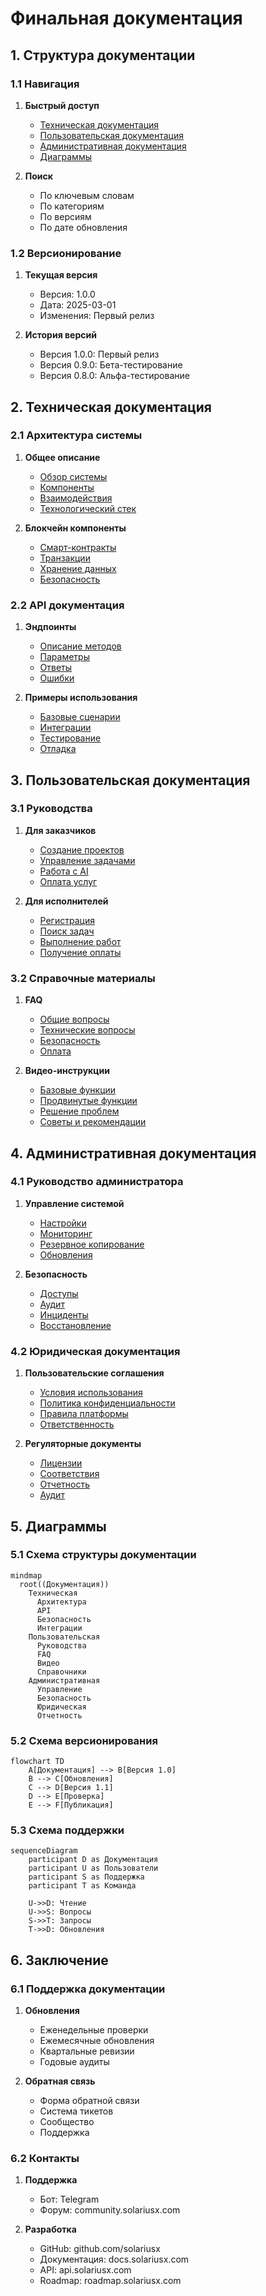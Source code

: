 # Финальная документация

## 1. Структура документации

### 1.1 Навигация
1. **Быстрый доступ**
   - [Техническая документация](#2-техническая-документация)
   - [Пользовательская документация](#3-пользовательская-документация)
   - [Административная документация](#4-административная-документация)
   - [Диаграммы](#5-диаграммы)

2. **Поиск**
   - По ключевым словам
   - По категориям
   - По версиям
   - По дате обновления

### 1.2 Версионирование
1. **Текущая версия**
   - Версия: 1.0.0
   - Дата: 2025-03-01
   - Изменения: Первый релиз

2. **История версий**
   - Версия 1.0.0: Первый релиз
   - Версия 0.9.0: Бета-тестирование
   - Версия 0.8.0: Альфа-тестирование

## 2. Техническая документация

### 2.1 Архитектура системы
1. **Общее описание**
   - [Обзор системы](technical/architecture/overview.md)
   - [Компоненты](technical/architecture/components.md)
   - [Взаимодействия](technical/architecture/interactions.md)
   - [Технологический стек](technical/architecture/tech-stack.md)

2. **Блокчейн компоненты**
   - [Смарт-контракты](technical/blockchain/smart-contracts.md)
   - [Транзакции](technical/blockchain/transactions.md)
   - [Хранение данных](technical/blockchain/storage.md)
   - [Безопасность](technical/blockchain/security.md)

### 2.2 API документация
1. **Эндпоинты**
   - [Описание методов](technical/api/endpoints.md)
   - [Параметры](technical/api/parameters.md)
   - [Ответы](technical/api/responses.md)
   - [Ошибки](technical/api/errors.md)

2. **Примеры использования**
   - [Базовые сценарии](technical/api/examples/basic.md)
   - [Интеграции](technical/api/examples/integrations.md)
   - [Тестирование](technical/api/examples/testing.md)
   - [Отладка](technical/api/examples/debugging.md)

## 3. Пользовательская документация

### 3.1 Руководства
1. **Для заказчиков**
   - [Создание проектов](user/guides/customers/projects.md)
   - [Управление задачами](user/guides/customers/tasks.md)
   - [Работа с AI](user/guides/customers/ai.md)
   - [Оплата услуг](user/guides/customers/payment.md)

2. **Для исполнителей**
   - [Регистрация](user/guides/executors/registration.md)
   - [Поиск задач](user/guides/executors/tasks.md)
   - [Выполнение работ](user/guides/executors/work.md)
   - [Получение оплаты](user/guides/executors/payment.md)

### 3.2 Справочные материалы
1. **FAQ**
   - [Общие вопросы](user/faq/general.md)
   - [Технические вопросы](user/faq/technical.md)
   - [Безопасность](user/faq/security.md)
   - [Оплата](user/faq/payment.md)

2. **Видео-инструкции**
   - [Базовые функции](user/videos/basic.md)
   - [Продвинутые функции](user/videos/advanced.md)
   - [Решение проблем](user/videos/troubleshooting.md)
   - [Советы и рекомендации](user/videos/tips.md)

## 4. Административная документация

### 4.1 Руководство администратора
1. **Управление системой**
   - [Настройки](admin/management/settings.md)
   - [Мониторинг](admin/management/monitoring.md)
   - [Резервное копирование](admin/management/backup.md)
   - [Обновления](admin/management/updates.md)

2. **Безопасность**
   - [Доступы](admin/security/access.md)
   - [Аудит](admin/security/audit.md)
   - [Инциденты](admin/security/incidents.md)
   - [Восстановление](admin/security/recovery.md)

### 4.2 Юридическая документация
1. **Пользовательские соглашения**
   - [Условия использования](admin/legal/terms.md)
   - [Политика конфиденциальности](admin/legal/privacy.md)
   - [Правила платформы](admin/legal/rules.md)
   - [Ответственность](admin/legal/liability.md)

2. **Регуляторные документы**
   - [Лицензии](admin/legal/licenses.md)
   - [Соответствия](admin/legal/compliance.md)
   - [Отчетность](admin/legal/reporting.md)
   - [Аудит](admin/legal/audit.md)

## 5. Диаграммы

### 5.1 Схема структуры документации

```mermaid
mindmap
  root((Документация))
    Техническая
      Архитектура
      API
      Безопасность
      Интеграции
    Пользовательская
      Руководства
      FAQ
      Видео
      Справочники
    Административная
      Управление
      Безопасность
      Юридическая
      Отчетность
```

### 5.2 Схема версионирования

```mermaid
flowchart TD
    A[Документация] --> B[Версия 1.0]
    B --> C[Обновления]
    C --> D[Версия 1.1]
    D --> E[Проверка]
    E --> F[Публикация]
```

### 5.3 Схема поддержки

```mermaid
sequenceDiagram
    participant D as Документация
    participant U as Пользователи
    participant S as Поддержка
    participant T as Команда
    
    U->>D: Чтение
    U->>S: Вопросы
    S->>T: Запросы
    T->>D: Обновления
```

## 6. Заключение

### 6.1 Поддержка документации
1. **Обновления**
   - Еженедельные проверки
   - Ежемесячные обновления
   - Квартальные ревизии
   - Годовые аудиты

2. **Обратная связь**
   - Форма обратной связи
   - Система тикетов
   - Сообщество
   - Поддержка

### 6.2 Контакты
1. **Поддержка**
   - Бот: Telegram
   - Форум: community.solariusx.com

2. **Разработка**
   - GitHub: github.com/solariusx
   - Документация: docs.solariusx.com
   - API: api.solariusx.com
   - Roadmap: roadmap.solariusx.com 